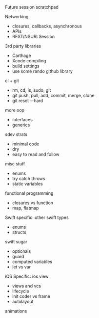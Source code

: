 Future session scratchpad

Networking
- closures, callbacks, asynchronous
- APIs
- REST/NSURLSession

3rd party libraries
- Carthage
- Xcode compiling
- build settings
- use some rando github library

cl + git
- rm, cd, ls, sudo, git
- git push, pull, add, commit, merge, clone 
- git reset --hard

more oop
- interfaces
- generics

sdev strats
- minimal code
- dry
- easy to read and follow

misc stuff
- enums
- try catch throws
- static variables

functional programming
- closures vs function
- map, flatmap


Swift specific:
other swift types 
- enums
- structs

swift sugar
- optionals
- guard
- computed variables
- let vs var

iOS Specific:
ios view
- views and vcs
- lifecycle
- init coder vs frame
- autolayout

animations
